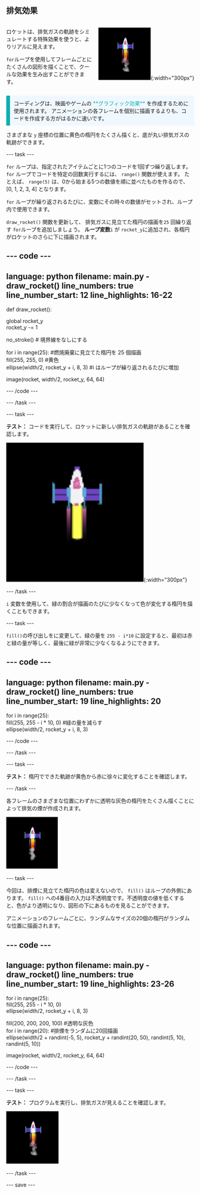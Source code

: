 ## 排気効果

<div style="display: flex; flex-wrap: wrap">
<div style="flex-basis: 200px; flex-grow: 1; margin-right: 15px;">

ロケットは、排気ガスの軌跡をシミュレートする特殊効果を使うと、よりリアルに見えます。 

`for`ループを使用してフレームごとにたくさんの図形を描くことで、クールな効果を生み出すことができます。

</div>
<div>

![排気ガスの軌跡を出しながら飛ぶロケット](images/flying_rocket.gif){:width="300px"}

</div>
</div>

<p style="border-left: solid; border-width:10px; border-color: #0faeb0; background-color: aliceblue; padding: 10px;">
コーディングは、映画やゲームの <span style="color: #0faeb0">**グラフィック効果**</span> を作成するために使用されます。 アニメーションの各フレームを個別に描画するよりも、コードを作成する方がはるかに速いです。 </p>

さまざまな `y` 座標の位置に黄色の楕円をたくさん描くと、底が丸い排気ガスの軌跡ができます。

--- task ---

`for` ループは、指定されたアイテムごとに1つのコードを1回ずつ繰り返します。 `for` ループでコードを特定の回数実行するには、 `range()` 関数が使えます。 たとえば、 `range(5)` は、0から始まる5つの数値を順に並べたものを作るので、[0, 1, 2, 3, 4] となります。

`for` ループが繰り返されるたびに、変数にその時々の数値がセットされ、ループ内で使用できます。

`draw_rocket()` 関数を更新して、 排気ガスに見立てた楕円の描画を`25` 回繰り返す `for`ループを追加しましょう。 **ループ変数**`i` が `rocket_y`に追加され、各楕円がロケットのさらに下に描画されます。

--- code ---
---
language: python filename: main.py - draw_rocket() line_numbers: true line_number_start: 12
line_highlights: 16-22
---

def draw_rocket():

  global rocket_y   
rocket_y -= 1

  no_stroke() # 境界線をなしにする

  for i in range(25): #燃焼廃棄に見立てた楕円を 25 個描画   
fill(255, 255, 0) #黄色   
ellipse(width/2, rocket_y + i, 8, 3) #i はループが繰り返されるたびに増加

  image(rocket, width/2, rocket_y, 64, 64)


--- /code ---

--- /task ---

--- task ---

**テスト：** コードを実行して、ロケットに新しい排気ガスの軌跡があることを確認します。

![排気ガスの軌跡があるロケットのクローズアップ。](images/rocket_exhaust.png){:width="300px"}

--- /task ---

`i` 変数を使用して、緑の割合が描画のたびに少なくなって色が変化する楕円を描くこともできます。

--- task ---

`fill()`の呼び出しをに変更して、緑の量を `255 - i*10` に設定すると、最初は赤と緑の量が等しく、最後に緑が非常に少なくなるようにできます。

--- code ---
---
language: python filename: main.py - draw_rocket() line_numbers: true line_number_start: 19
line_highlights: 20
---

  for i in range(25):   
fill(255, 255 - i * 10, 0) #緑の量を減らす    
ellipse(width/2, rocket_y + i, 8, 3)

--- /code ---

--- /task ---

--- task ---

**テスト：** 楕円でできた軌跡が黄色から赤に徐々に変化することを確認します。

--- /task ---

各フレームのさまざまな位置にわずかに透明な灰色の楕円をたくさん描くことによって排気の煙が作成されます。

![煙の効果の遅いアニメーション。](images/rocket_smoke.gif)

--- task ---

今回は、排煙に見立てた楕円の色は変えないので、 `fill()` はループの外側にあります。 `fill()` への4番目の入力は不透明度です。不透明度の値を低くすると、色がより透明になり、図形の下にあるものを見ることができます。

アニメーションのフレームごとに、ランダムなサイズの20個の楕円がランダムな位置に描画されます。

--- code ---
---
language: python filename: main.py - draw_rocket() line_numbers: true line_number_start: 19
line_highlights: 23-26
---

  for i in range(25):  
fill(255, 255 - i * 10, 0)   
ellipse(width/2, rocket_y + i, 8, 3)

  fill(200, 200, 200, 100) #透明な灰色   
for i in range(20): #排煙をランダムに20回描画    
ellipse(width/2 + randint(-5, 5), rocket_y + randint(20, 50), randint(5, 10), randint(5, 10))

  image(rocket, width/2, rocket_y, 64, 64)

--- /code ---

--- /task ---

--- task ---

**テスト：** プログラムを実行し、排気ガスが見えることを確認します。

![排気ガスの軌跡に排煙が追加されたロケットのクローズアップ。](images/rocket_exhaust_circles.gif)

--- /task ---

--- save ---
